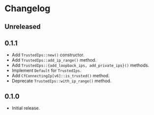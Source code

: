 # Changelog

## Unreleased

## 0.1.1

- Add `TrustedIps::new()` constructor.
- Add `TrustedIps::add_ip_range()` method.
- Add `TrustedIps::{add_loopback_ips, add_private_ips}()` methods.
- Implement `Default` for `TrustedIps`.
- Add `CfConnectingIp[v6]::is_trusted()` method.
- Deprecate `TrustedIps::with_ip_range()` method.

## 0.1.0

- Initial release.
